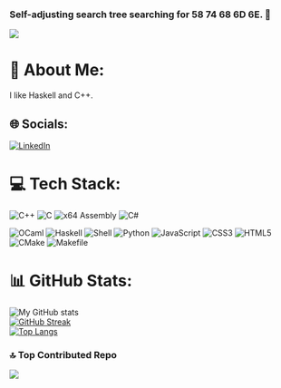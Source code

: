 ### Self-adjusting search tree searching for 58 74 68 6D 6E. :deciduous_tree:

![](https://komarev.com/ghpvc/?username=CarlMariaMikage&color=blueviolet&style=for-the-badge)

# 💫 About Me:
I like Haskell and C++.

## 🌐 Socials:
 [![LinkedIn](https://img.shields.io/badge/LinkedIn-0077B5?style=for-the-badge&logo=linkedin&logoColor=white)](https://www.linkedin.com/in) 

# 💻 Tech Stack:
![C++](https://img.shields.io/badge/c++-%2300599C.svg?style=for-the-badge&logo=c%2B%2B&logoColor=white) 
![C](https://img.shields.io/badge/C-gray?style=for-the-badge&logo=C) 
![x64 Assembly](https://img.shields.io/badge/x64Assembly-6E4C13?style=for-the-badge) 
![C#](https://img.shields.io/badge/C%23-green?style=for-the-badge&logo=C%20Sharp) 
<!--![Rust](https://img.shields.io/badge/Rust-red?style=for-the-badge&logo=rust&logoColor=black) -->
![OCaml](https://img.shields.io/badge/ocaml-orange?style=for-the-badge&logo=ocaml&logoColor=black) 
![Haskell](https://img.shields.io/badge/haskell-purple?style=for-the-badge&logo=haskell&logoColor=black) 
![Shell](https://img.shields.io/badge/_-SHELL-89E051.svg?style=for-the-badge) 
![Python](https://img.shields.io/badge/Python-3776AB?style=for-the-badge&logo=python&logoColor=white) 
![JavaScript](https://img.shields.io/badge/javascript-%23323330.svg?style=for-the-badge&logo=javascript&logoColor=%23F7DF1E) 
![CSS3](https://img.shields.io/badge/css3-%231572B6.svg?style=for-the-badge&logo=css3&logoColor=white) 
![HTML5](https://img.shields.io/badge/html5-%23E34F26.svg?style=for-the-badge&logo=html5&logoColor=white)
![CMake](https://img.shields.io/badge/CMake-orange?style=for-the-badge)
![Makefile](https://img.shields.io/badge/_-MAKEFILE-427819.svg?style=for-the-badge) 

# 📊 GitHub Stats:
![My GitHub stats](https://github-readme-stats.vercel.app/api?username=Mistral1729&show_icons=true&theme=vision-friendly-dark)<br/>
[![GitHub Streak](http://github-readme-streak-stats.herokuapp.com?user=Mistral1729&theme=dark&background=000000)](https://git.io/streak-stats)<br/>
[![Top Langs](https://github-readme-stats.vercel.app/api/top-langs/?username=Mistral1729&layout=compact&theme=vision-friendly-dark)](https://github.com/anuraghazra/github-readme-stats)

### 🔝 Top Contributed Repo
![](https://github-contributor-stats.vercel.app/api?username=Mistral1729&limit=5&theme=vision-friendly-dark&combine_all_yearly_contributions=true)

<!--
**CarlMariaMikage/CarlMariaMikage** is a ✨ _special_ ✨ repository because its `README.md` (this file) appears on your GitHub profile.

Here are some ideas to get you started:

- 🔭 I’m currently working on ...
- 🌱 I’m currently learning ...
- 👯 I’m looking to collaborate on ...
- 🤔 I’m looking for help with ...
- 💬 Ask me about ...
- 📫 How to reach me: ...
- 😄 Pronouns: ...
- ⚡ Fun fact: ...
-->
